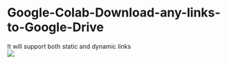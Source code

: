 # Google-Colab-Download-any-links-to-Google-Drive
It will support both static and dynamic links
<br/>
![](http://i.imgur.com/OUkLi.gif)
